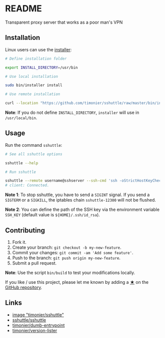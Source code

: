 # README

Transparent proxy server that works as a poor man's VPN

## Installation

Linux users can use the [installer](https://github.com/timonier/sshuttle/blob/master/bin/installer):

```sh
# Define installation folder

export INSTALL_DIRECTORY=/usr/bin

# Use local installation

sudo bin/installer install

# Use remote installation

curl --location "https://github.com/timonier/sshuttle/raw/master/bin/installer" | sudo sh -s -- install
```

__Note__: If you do not define `INSTALL_DIRECTORY`, `installer` will use in `/usr/local/bin`.

## Usage

Run the command `sshuttle`:

```sh
# See all sshuttle options

sshuttle --help

# Run sshuttle

sshuttle --remote username@sshserver --ssh-cmd 'ssh -oStrictHostKeyChecking=no -oUserKnownHostsFile=/dev/null' 0/0
# client: Connected.
```

__Note 1__: To stop sshuttle, you have to send a `SIGINT` signal. If you send a `SIGTERM` or a `SIGKILL`, the iptables chain `sshuttle-12300` will not be flushed.

__Note 2__: You can define the path of the SSH key via the environment variable `SSH_KEY` (default value is `${HOME}/.ssh/id_rsa`).

## Contributing

1. Fork it.
2. Create your branch: `git checkout -b my-new-feature`.
3. Commit your changes: `git commit -am 'Add some feature'`.
4. Push to the branch: `git push origin my-new-feature`.
5. Submit a pull request.

__Note__: Use the script `bin/build` to test your modifications locally.

If you like / use this project, please let me known by adding a [★](https://help.github.com/articles/about-stars/) on the [GitHub repository](https://github.com/timonier/sshuttle).

## Links

* [image "timonier/sshuttle"](https://hub.docker.com/r/timonier/sshuttle/)
* [sshuttle/sshuttle](https://github.com/sshuttle/sshuttle)
* [timonier/dumb-entrypoint](https://github.com/timonier/dumb-entrypoint)
* [timonier/version-lister](https://github.com/timonier/version-lister)
